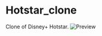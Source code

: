 # Hotstar_clone
Clone of Disney+ Hotstar.
![Preview](https://user-images.githubusercontent.com/94279007/226976357-7005f693-0b55-4c12-b169-21c01ad52767.png)
